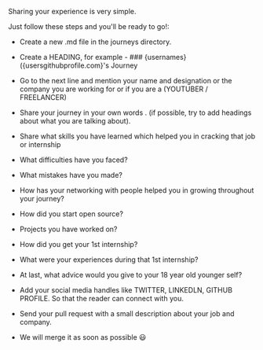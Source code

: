 Sharing your experience is very simple.

Just follow these steps and you'll be ready to go!:
- Create a new .md file in the journeys directory.
 
- Create a HEADING, for example - ### {usernames}({usersgithubprofile.com}'s Journey

- Go to the next line and mention your name and designation or the company you are working for or if you are a (YOUTUBER / FREELANCER)

- Share your journey in your own words . (if possible, try to add headings about what you are talking about).

- Share what skills you have learned which helped you in cracking that job or internship

- What difficulties have you faced?

- What mistakes have you made?

- How has your networking with people helped you in growing throughout your journey?

- How did you start open source?

- Projects you have worked on?

- How did you get your 1st internship?

- What were your experiences during that 1st internship?

- At last, what advice would you give to your 18 year old younger self?

- Add your social media handles like TWITTER, LINKEDLN, GITHUB PROFILE. So that the reader can connect with you.

- Send your pull request with a small description about your job and company.

- We will merge it as soon as possible 😃

